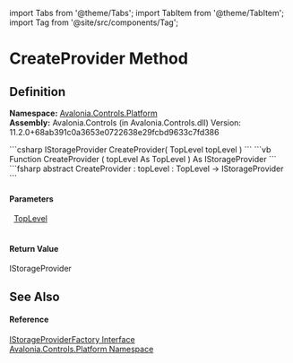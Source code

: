 import Tabs from '@theme/Tabs'; 
import TabItem from '@theme/TabItem'; 
import Tag from '@site/src/components/Tag'; 

# CreateProvider Method




## Definition
**Namespace:** <a href="N_Avalonia_Controls_Platform">Avalonia.Controls.Platform</a>  
**Assembly:** Avalonia.Controls (in Avalonia.Controls.dll) Version: 11.2.0+68ab391c0a3653e0722638e29fcbd9633c7fd386

<Tabs groupId="api-code-preview">
<TabItem value="csharp" label="C#">
```csharp
IStorageProvider CreateProvider(
	TopLevel topLevel
)
```
</TabItem>
<TabItem value="vb" label="VB">
```vb
Function CreateProvider ( 
	topLevel As TopLevel
) As IStorageProvider
```
</TabItem>
<TabItem value="fsharp" label="F#">
```fsharp
abstract CreateProvider : 
        topLevel : TopLevel -> IStorageProvider 
```
</TabItem>
</Tabs>



#### Parameters
<dl><dt>  <a href="T_Avalonia_Controls_TopLevel">TopLevel</a></dt><dd> </dd></dl>

#### Return Value
IStorageProvider

## See Also


#### Reference
<a href="T_Avalonia_Controls_Platform_IStorageProviderFactory">IStorageProviderFactory Interface</a>  
<a href="N_Avalonia_Controls_Platform">Avalonia.Controls.Platform Namespace</a>  
